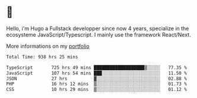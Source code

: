 # 👋 

Hello, i'm Hugo a Fullstack developper since now 4 years, specialize in the ecosysteme JavaScript/Typescript. I mainly use the framework React/Next.

More informations on my [portfolio](https://hcampos.fr)

<!--START_SECTION:waka-->

```txt
Total Time: 938 hrs 25 mins

TypeScript       725 hrs 49 mins ███████████████████▒░░░░░   77.35 %
JavaScript       107 hrs 54 mins ███░░░░░░░░░░░░░░░░░░░░░░   11.50 %
JSON             27 hrs          ▓░░░░░░░░░░░░░░░░░░░░░░░░   02.88 %
PHP              16 hrs 12 mins  ▒░░░░░░░░░░░░░░░░░░░░░░░░   01.73 %
CSS              10 hrs 29 mins  ▒░░░░░░░░░░░░░░░░░░░░░░░░   01.12 %
```

<!--END_SECTION:waka-->
